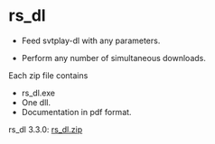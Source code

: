 # rs_dl

* Feed svtplay-dl with any parameters.

* Perform any number of simultaneous downloads.

Each zip file contains
* rs_dl.exe
* One dll.
* Documentation in pdf format.

rs_dl 3.3.0:
[rs_dl.zip](https://github.com/user-attachments/files/21335066/rs_dl.zip)
